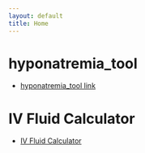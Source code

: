 ```yaml
---
layout: default
title: Home
---
```


# hyponatremia_tool
- [hyponatremia_tool link](https://liuian.github.io/pages-med-utils/tools/hyponatremia_tool.html)

# IV Fluid Calculator
- [IV Fluid Calculator](https://liuian.github.io/pages-med-utils/tools/iv_fluid_calculator.html)
